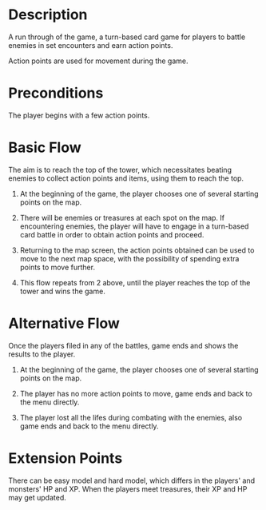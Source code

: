 # Description
A run through of the game, a turn-based card game for players to battle enemies in set encounters and earn action points.

Action points are used for movement during the game.

# Preconditions
The player begins with a few action points.

# Basic Flow
The aim is to reach the top of the tower, which necessitates
beating enemies to collect action points and items, using them
to reach the top.

1. At the beginning of the game, the player chooses one of several
starting points on the map.

2. There will be enemies or treasures at each spot on the map. If
encountering enemies, the player will have to engage in a turn-based
card battle in order to obtain action points and proceed.

3. Returning to the map screen, the action points obtained can
be used to move to the next map space, with the possibility of
spending extra points to move further.

4. This flow repeats from 2 above, until the player reaches the
top of the tower and wins the game.

# Alternative Flow
Once the players filed in any of the battles, game ends and shows the results to the player.

1. At the beginning of the game, the player chooses one of several
starting points on the map.

2. The player has no more action points to move, game ends and back to the menu directly.

3. The player lost all the lifes during combating with the enemies, also game ends and back to the menu directly.

# Extension Points
There can be easy model and hard model, which differs in the players' and monsters' HP and XP. When the players meet treasures, their XP and HP may get updated.